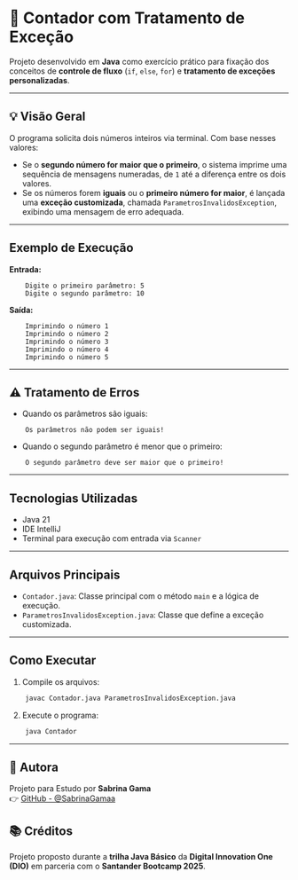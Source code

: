 # 🧮 Contador com Tratamento de Exceção

Projeto desenvolvido em **Java** como exercício prático para fixação dos conceitos de **controle de fluxo** (`if`, `else`, `for`) e **tratamento de exceções personalizadas**.

---

## 💡 Visão Geral

O programa solicita dois números inteiros via terminal. Com base nesses valores:

- Se o **segundo número for maior que o primeiro**, o sistema imprime uma sequência de mensagens numeradas, de `1` até a diferença entre os dois valores.
- Se os números forem **iguais** ou o **primeiro número for maior**, é lançada uma **exceção customizada**, chamada `ParametrosInvalidosException`, exibindo uma mensagem de erro adequada.

---

## Exemplo de Execução

**Entrada:**
```text
    Digite o primeiro parâmetro: 5
    Digite o segundo parâmetro: 10
```

**Saída:**
```text
    Imprimindo o número 1  
    Imprimindo o número 2  
    Imprimindo o número 3  
    Imprimindo o número 4  
    Imprimindo o número 5
```

---

## ⚠️ Tratamento de Erros

- Quando os parâmetros são iguais:
```text
    Os parâmetros não podem ser iguais!
```

- Quando o segundo parâmetro é menor que o primeiro:
```text
    O segundo parâmetro deve ser maior que o primeiro!
```

---

## Tecnologias Utilizadas

- Java 21
- IDE IntelliJ
- Terminal para execução com entrada via `Scanner`

---

## Arquivos Principais

- `Contador.java`: Classe principal com o método `main` e a lógica de execução.
- `ParametrosInvalidosException.java`: Classe que define a exceção customizada.

---

## Como Executar

1. Compile os arquivos:
```bash
    javac Contador.java ParametrosInvalidosException.java
```

2. Execute o programa:
```bash
    java Contador
```

---

## 👤 Autora

Projeto para Estudo por **Sabrina Gama**  
👉 [GitHub - @SabrinaGamaa](https://github.com/SabrinaGamaa)

## 📚 Créditos

Projeto proposto durante a **trilha Java Básico** da **Digital Innovation One (DIO)** em parceria com o **Santander Bootcamp 2025**.
